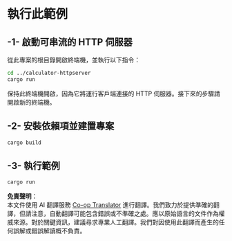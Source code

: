 <!--
CO_OP_TRANSLATOR_METADATA:
{
  "original_hash": "aa5122c6d9868b4b566586f27577ca47",
  "translation_date": "2025-08-18T18:08:06+00:00",
  "source_file": "03-GettingStarted/06-http-streaming/solution/rust/calculator-httpclient/README.md",
  "language_code": "mo"
}
-->
# 執行此範例

## -1- 啟動可串流的 HTTP 伺服器

從此專案的根目錄開啟終端機，並執行以下指令：

```bash
cd ../calculator-httpserver
cargo run
```

保持此終端機開啟，因為它將運行客戶端連接的 HTTP 伺服器。接下來的步驟請開啟新的終端機。

## -2- 安裝依賴項並建置專案

```bash
cargo build
```

## -3- 執行範例

```bash
cargo run
```

**免責聲明**：  
本文件使用 AI 翻譯服務 [Co-op Translator](https://github.com/Azure/co-op-translator) 進行翻譯。我們致力於提供準確的翻譯，但請注意，自動翻譯可能包含錯誤或不準確之處。應以原始語言的文件作為權威來源。對於關鍵資訊，建議尋求專業人工翻譯。我們對因使用此翻譯而產生的任何誤解或錯誤解讀概不負責。